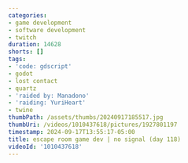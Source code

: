 ```yaml
---
categories:
- game development
- software development
- twitch
duration: 14628
shorts: []
tags:
- 'code: gdscript'
- godot
- lost contact
- quartz
- 'raided by: Manadono'
- 'raiding: YuriHeart'
- twine
thumbPath: /assets/thumbs/20240917185517.jpg
thumbUri: /videos/1010437618/pictures/1927801197
timestamp: 2024-09-17T13:55:17-05:00
title: escape room game dev | no signal (day 118)
videoId: '1010437618'
---
```

